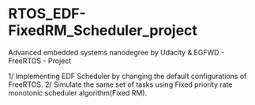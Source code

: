 # RTOS_EDF-FixedRM_Scheduler_project
Advanced embedded systems nanodegree by Udacity &amp; EGFWD - FreeRTOS - Project

1/ Implementing EDF Scheduler by  changing the default configurations of FreeRTOS. 
2/ Simulate the same set of tasks using  Fixed priority rate monotonic scheduler algorithm(Fixed RM).
